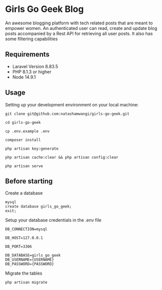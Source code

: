 # Girls Go Geek Blog
An awesome blogging platform with tech related posts that are meant to empower women.
An authenticated user can read, create and update blog posts  accompanied by a Rest API for retrieving all user posts. It also has some filtering capabilities

## Requirements

<ul>
<li>Laravel Version 8.83.5</li>
<li>PHP 8.1.3 or higher</li>
<li>Node 14.9.1</li>
</ul>

## Usage
Setting up your development environment on your local machine:

```
git clone git@github.com:natashamwangi/girls-go-geek.git

cd girls-go-geek

cp .env.example .env

composer install

php artisan key:generate

php artisan cache:clear && php artisan config:clear

php artisan serve
```


## Before starting
Create a database

```
mysql
create database girls_go_geek;
exit;
```

Setup your database credentials in the .env file

```
DB_CONNECTION=mysql

DB_HOST=127.0.0.1

DB_PORT=3306

DB_DATABASE=girls_go_geek
DB_USERNAME={USERNAME}
DB_PASSWORD={PASSWORD}
```

Migrate the tables

```
php artisan migrate
```
